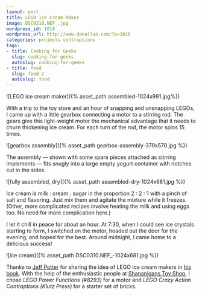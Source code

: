 ```yaml
---
layout: post
title: LEGO Ice Cream Maker
image: DSC0310.NEF_.jpg
wordpress_id: 1018
wordpress_url: http://www.danallan.com/?p=1018
categories: projects contraptions
tags:
- title: Cooking for Geeks
  slug: cooking-for-geeks
  autoslug: cooking-for-geeks
- title: food
  slug: food-2
  autoslug: food
---
```

![LEGO ice cream maker]({% asset_path assembled-1024x991.jpg%})

With a trip to the toy store and an hour of snapping and unsnapping LEGOs, I came up with a little gearbox connecting a motor to a stirring rod. The gears give this light-weight motor the mechanical advantage that it needs to churn thickening ice cream. For each turn of the rod, the motor spins 15 times.

![gearbox assembly]({% asset_path gearbox-assembly-379x570.jpg %})

The assembly — shown with some spare pieces attached as stirring implements — fits snugly into a large empty yogurt container with notches cut in the sides.

![fully assembled, dry]({% asset_path assembled-dry-1024x681.jpg %})

Ice cream is milk : cream : sugar in the proportion 2 : 2 : 1 with a pinch of salt and flavoring. Just mix them and agitate the mixture while it freezes. (Other, more complicated recipes involve heating the milk and using eggs too. No need for more complication here.)

I let it chill in peace for about an hour. At 7:30, when I could see ice crystals starting to form, I switched on the motor, headed out the door for the evening, and hoped for the best. Around midnight, I came home to a delicious success!

![ice cream]({% asset_path DSC0310.NEF_-1024x681.jpg %})

Thanks to [Jeff Potter](http://www.cookingforgeeks.com/) for sharing the idea of LEGO ice cream makers in [his book](http://amzn.com/0596805888). With the help of the enthusiastic people at [Shananigans Toy Shop](http://www.shananiganstoyshop.com/), I chose _LEGO Power Functions (#8293)_ for a motor and _LEGO Crazy Action Contraptions (Klutz Press)_ for a starter set of bricks.
